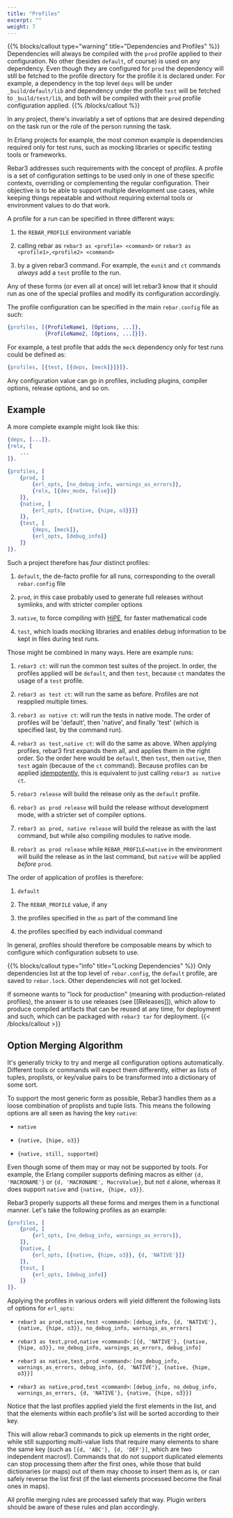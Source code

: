 ```yaml
---
title: "Profiles"
excerpt: ""
weight: 7
---
```


{{% blocks/callout type="warning" title="Dependencies and Profiles" %}}
 Dependencies will always be compiled with the `prod` profile applied to their configuration. No other (besides `default`, of course) is used on any dependency. Even though they are configured for `prod` the dependency will still be fetched to the profile directory for the profile it is declared under. For example, a dependency in the top level `deps` will be under `_build/default/lib` and  dependency under the profile `test` will be fetched to `_build/test/lib`, and both will be compiled with their `prod` profile configuration applied. 
{{% /blocks/callout %}}

In any project, there's invariably a set of options that are desired depending on the task run or the role of the person running the task.

In Erlang projects for example, the most common example is dependencies required only for test runs, such as mocking libraries or specific testing tools or frameworks.

Rebar3 addresses such requirements with the concept of *profiles*. A profile is a set of configuration settings to be used only in one of these specific contexts, overriding or complementing the regular configuration. Their objective is to be able to support multiple development use cases, while keeping things repeatable and without requiring external tools or environment values to do that work.

A profile for a run can be specified in three different ways:

1. the `REBAR_PROFILE` environment variable

2. calling rebar as `rebar3 as <profile> <command>` or `rebar3 as <profile1>,<profile2> <command>`

3. by a given rebar3 command. For example, the `eunit` and `ct` commands *always* add a `test` profile to the run.

Any of these forms (or even all at once) will let rebar3 know that it should run as one of the special profiles and modify its configuration accordingly.

The profile configuration can be specified in the main `rebar.config` file as such:

```erlang
{profiles, [{ProfileName1, [Options, ...]},
            {ProfileName2, [Options, ...]}]}.
```
For example, a test profile that adds the `meck` dependency only for test runs could be defined as:

```erlang
{profiles, [{test, [{deps, [meck]}]}]}. 
```

Any configuration value can go in profiles, including plugins, compiler options, release options, and so on.

## Example

A more complete example might look like this:

```erlang
{deps, [...]}.
{relx, [
    ...
]}.

{profiles, [
    {prod, [
        {erl_opts, [no_debug_info, warnings_as_errors]},
        {relx, [{dev_mode, false}]}
    ]},
    {native, [
        {erl_opts, [{native, {hipe, o3}}]}
    ]},
    {test, [
        {deps, [meck]},
        {erl_opts, [debug_info]}
    ]}
]}.
```

Such a project therefore has *four* distinct profiles:

1. `default`, the de-facto profile for all runs, corresponding to the overall `rebar.config` file

2. `prod`, in this case probably used to generate full releases without symlinks, and with stricter compiler options

3. `native`, to force compiling with [HiPE](http://www.erlang.org/doc/man/HiPE_app.html), for faster mathematical code

4. `test`, which loads mocking libraries and enables debug information to be kept in files during test runs.

Those might be combined in many ways. Here are example runs:

1. `rebar3 ct`: will run the common test suites of the project. In order, the profiles applied will be `default`, and then `test`, because `ct` mandates the usage of a `test` profile.

2. `rebar3 as test ct`: will run the same as before. Profiles are not reapplied multiple times.

3. `rebar3 as native ct`: will run the tests in native mode. The order of profiles will be 'default', then 'native', and finally 'test' (which is specified last, by the command run).

4. `rebar3 as test,native ct`: will do the same as above. When applying profiles, rebar3 first expands them all, and applies them in the right order. So the order here would be `default`, then `test`, then `native`, then `test` again (because of the `ct` command). Because profiles can be applied [idempotently](https://en.wikipedia.org/wiki/Idempotence), this is equivalent to just calling `rebar3 as native ct`.

5. `rebar3 release` will build the release only as the `default` profile.

6. `rebar3 as prod release` will build the release without development mode, with a stricter set of compiler options.

7. `rebar3 as prod, native release` will build the release as with the last command, but while also compiling modules to native mode.

8. `rebar3 as prod release` while `REBAR_PROFILE=native` in the environment will build the release as in the last command, but `native` will be applied *before* `prod`.

The order of application of profiles is therefore:

1. `default`

2. The `REBAR_PROFILE` value, if any

3. the profiles specified in the `as` part of the command line

4. the profiles specified by each individual command

In general, profiles should therefore be composable means by which to configure which configuration subsets to use.

{{% blocks/callout type="info" title="Locking Dependencies" %}}
 Only dependencies list at the top level of `rebar.config`, the `default` profile,  are saved to `rebar.lock`. Other dependencies will not get locked.

If someone wants to "lock for production" (meaning with production-related profiles), the answer is to use releases (see [[Releases]]), which allow to produce compiled artifacts that can be reused at any time, for deployment and such, which can be packaged with `rebar3 tar` for deployment. 
{{< /blocks/callout >}}

## Option Merging Algorithm

It's generally tricky to try and merge all configuration options automatically. Different tools or commands will expect them differently, either as lists of tuples, proplists, or key/value pairs to be transformed into a dictionary of some sort.

To support the most generic form as possible, Rebar3 handles them as a loose combination of proplists and tuple lists. This means the following options are all seen as having the key `native`:

- `native`

- `{native, {hipe, o3}}`

- `{native, still, supported}`

Even though some of them may or may not be supported by tools. For example, the Erlang compiler supports defining macros as either `{d, 'MACRONAME'}` or `{d, 'MACRONAME', MacroValue}`, but not `d` alone, whereas it does support `native` and `{native, {hipe, o3}}`.

Rebar3 properly supports all these forms and merges them in a functional manner. Let's take the following profiles as an example:

```erlang
{profiles, [
    {prod, [
        {erl_opts, [no_debug_info, warnings_as_errors]},
    ]},
    {native, [
        {erl_opts, [{native, {hipe, o3}}, {d, 'NATIVE'}]}
    ]},
    {test, [
        {erl_opts, [debug_info]}
    ]}
]}.
```

Applying the profiles in various orders will yield different the following lists of options for `erl_opts`:

- `rebar3 as prod,native,test <command>`: `[debug_info, {d, 'NATIVE'}, {native, {hipe, o3}}, no_debug_info, warnings_as_errors]`

- `rebar3 as test,prod,native <command>`: `[{d, 'NATIVE'}, {native, {hipe, o3}}, no_debug_info, warnings_as_errors, debug_info]`

- `rebar3 as native,test,prod <command>`: `[no_debug_info, warnings_as_errors, debug_info, {d, 'NATIVE'}, {native, {hipe, o3}}]`

- `rebar3 as native,prod,test <command>`: `[debug_info, no_debug_info, warnings_as_errors, {d, 'NATIVE'}, {native, {hipe, o3}}]`

Notice that the last profiles applied yield the first elements in the list, and that the elements within each profile's list will be sorted according to their key.

This will allow rebar3 commands to pick up elements in the right order, while still supporting multi-value lists that require many elements to share the same key (such as `[{d, 'ABC'}, {d, 'DEF'}]`, which are two independent macros!). Commands that do not support duplicated elements can stop processing them after the first ones, while those that build dictionaries (or maps) out of them may choose to insert them as is, or can safely reverse the list first (if the last elements processed become the final ones in maps).

All profile merging rules are processed safely that way. Plugin writers should be aware of these rules and plan accordingly.
